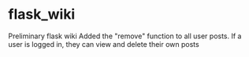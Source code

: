 # flask_wiki
Preliminary flask wiki
Added the "remove" function to all user posts. If a user is logged in, they can view and delete their own posts
